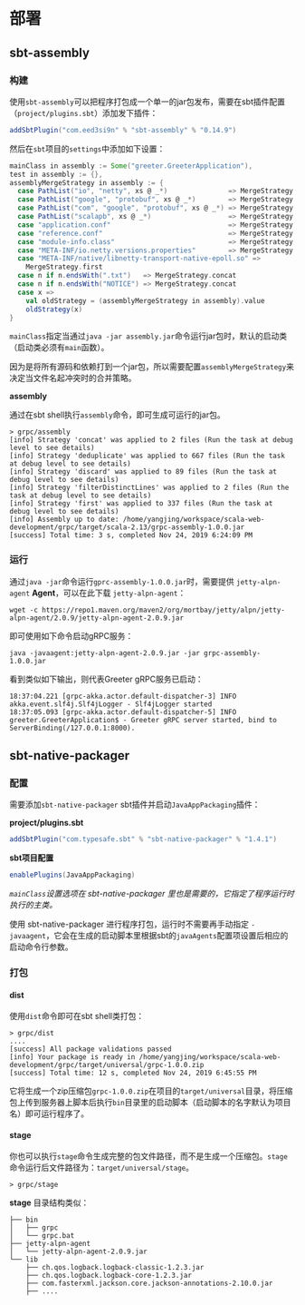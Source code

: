 # 部署

## sbt-assembly 

### 构建

使用`sbt-assembly`可以把程序打包成一个单一的jar包发布，需要在sbt插件配置（`project/plugins.sbt`）添加发下插件：

```sbt
addSbtPlugin("com.eed3si9n" % "sbt-assembly" % "0.14.9")
```

然后在`sbt`项目的`settings`中添加如下设置：

```sbt
mainClass in assembly := Some("greeter.GreeterApplication"),
test in assembly := {},
assemblyMergeStrategy in assembly := {
  case PathList("io", "netty", xs @ _*)               => MergeStrategy.first
  case PathList("google", "protobuf", xs @ _*)        => MergeStrategy.first
  case PathList("com", "google", "protobuf", xs @ _*) => MergeStrategy.first
  case PathList("scalapb", xs @ _*)                   => MergeStrategy.first
  case "application.conf"                             => MergeStrategy.concat
  case "reference.conf"                               => MergeStrategy.concat
  case "module-info.class"                            => MergeStrategy.concat
  case "META-INF/io.netty.versions.properties"        => MergeStrategy.first
  case "META-INF/native/libnetty-transport-native-epoll.so" =>
    MergeStrategy.first
  case n if n.endsWith(".txt")   => MergeStrategy.concat
  case n if n.endsWith("NOTICE") => MergeStrategy.concat
  case x =>
    val oldStrategy = (assemblyMergeStrategy in assembly).value
    oldStrategy(x)
}
```

`mainClass`指定当通过`java -jar assembly.jar`命令运行jar包时，默认的启动类（启动类必须有`main`函数）。

因为是将所有源码和依赖打到一个jar包，所以需要配置`assemblyMergeStrategy`来决定当文件名起冲突时的合并策略。

**assembly**

通过在sbt shell执行`assembly`命令，即可生成可运行的jar包。

```sbtshell
> grpc/assembly
[info] Strategy 'concat' was applied to 2 files (Run the task at debug level to see details)
[info] Strategy 'deduplicate' was applied to 667 files (Run the task at debug level to see details)
[info] Strategy 'discard' was applied to 89 files (Run the task at debug level to see details)
[info] Strategy 'filterDistinctLines' was applied to 2 files (Run the task at debug level to see details)
[info] Strategy 'first' was applied to 337 files (Run the task at debug level to see details)
[info] Assembly up to date: /home/yangjing/workspace/scala-web-development/grpc/target/scala-2.13/grpc-assembly-1.0.0.jar
[success] Total time: 3 s, completed Nov 24, 2019 6:24:09 PM
```

### 运行

通过`java -jar`命令运行`gprc-assembly-1.0.0.jar`时，需要提供 `jetty-alpn-agent` **Agent**，可以在此下载 `jetty-alpn-agent`：

```shell script
wget -c https://repo1.maven.org/maven2/org/mortbay/jetty/alpn/jetty-alpn-agent/2.0.9/jetty-alpn-agent-2.0.9.jar
```

即可使用如下命令启动gRPC服务：

```shell script
java -javaagent:jetty-alpn-agent-2.0.9.jar -jar grpc-assembly-1.0.0.jar
```

看到类似如下输出，则代表Greeter gRPC服务已启动：
```
18:37:04.221 [grpc-akka.actor.default-dispatcher-3] INFO akka.event.slf4j.Slf4jLogger - Slf4jLogger started
18:37:05.093 [grpc-akka.actor.default-dispatcher-5] INFO greeter.GreeterApplication$ - Greeter gRPC server started, bind to ServerBinding(/127.0.0.1:8000).
```

## sbt-native-packager

### 配置

需要添加`sbt-native-packager` sbt插件并启动`JavaAppPackaging`插件：

**project/plugins.sbt**

```sbt
addSbtPlugin("com.typesafe.sbt" % "sbt-native-packager" % "1.4.1")
```

**sbt项目配置**

```sbt
enablePlugins(JavaAppPackaging)
```

*`mainClass`设置选项在 sbt-native-packager 里也是需要的，它指定了程序运行时执行的主类。*

使用 sbt-native-packager 进行程序打包，运行时不需要再手动指定 `-javaagent`，它会在生成的启动脚本里根据sbt的`javaAgents`配置项设置后相应的启动命令行参数。 

### 打包

#### dist

使用`dist`命令即可在sbt shell类打包：

```sbtshell
> grpc/dist
....
[success] All package validations passed
[info] Your package is ready in /home/yangjing/workspace/scala-web-development/grpc/target/universal/grpc-1.0.0.zip
[success] Total time: 12 s, completed Nov 24, 2019 6:45:55 PM
```

它将生成一个zip压缩包`grpc-1.0.0.zip`在项目的`target/universal`目录，将压缩包上传到服务器上脚本后执行`bin`目录里的启动脚本（启动脚本的名字默认为项目名）即可运行程序了。

#### stage

你也可以执行`stage`命令生成完整的包文件路径，而不是生成一个压缩包。`stage`命令运行后文件路径为：`target/universal/stage`。
```sbtshell
> grpc/stage
```

**stage** 目录结构类似：
```
├── bin
│   ├── grpc
│   └── grpc.bat
├── jetty-alpn-agent
│   └── jetty-alpn-agent-2.0.9.jar
└── lib
    ├── ch.qos.logback.logback-classic-1.2.3.jar
    ├── ch.qos.logback.logback-core-1.2.3.jar
    ├── com.fasterxml.jackson.core.jackson-annotations-2.10.0.jar
    ├── ....
```
